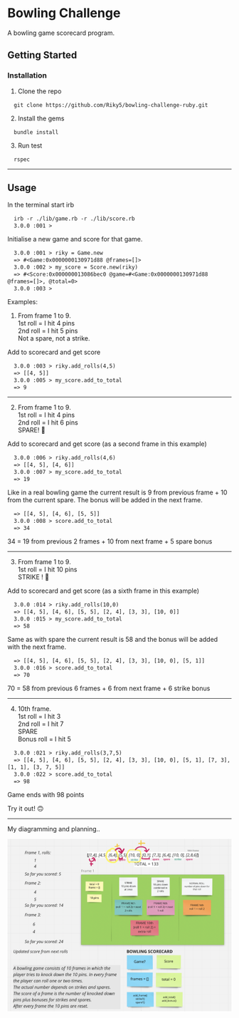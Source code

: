# Bowling Challenge

A bowling game scorecard program.

## Getting Started

### Installation

1. Clone the repo
```
  git clone https://github.com/Riky5/bowling-challenge-ruby.git
```
2. Install the gems
```
  bundle install
```
3. Run test
```
  rspec
```
---
## Usage

In the terminal start irb
```
  irb -r ./lib/game.rb -r ./lib/score.rb
  3.0.0 :001 >
```
Initialise a new game and score for that game.
```
  3.0.0 :001 > riky = Game.new
  => #<Game:0x0000000130971d88 @frames=[]> 
  3.0.0 :002 > my_score = Score.new(riky)
  => #<Score:0x000000013086bec0 @game=#<Game:0x0000000130971d88 @frames=[]>, @total=0> 
  3.0.0 :003 > 
```
Examples:

1. From frame 1 to 9.  
1st roll = I hit 4 pins  
2nd roll = I hit 5 pins  
Not a spare, not a strike.

Add to scorecard and get score
```
  3.0.0 :003 > riky.add_rolls(4,5)
  => [[4, 5]] 
  3.0.0 :005 > my_score.add_to_total
  => 9 
```

---
2. From frame 1 to 9.  
1st roll = I hit 4 pins  
2nd roll = I hit 6 pins  
SPARE! 🥳

Add to scorecard and get score (as a second frame in this example)

```
  3.0.0 :006 > riky.add_rolls(4,6)
  => [[4, 5], [4, 6]] 
  3.0.0 :007 > my_score.add_to_total
  => 19 
```
Like in a real bowling game the current result is 9 from previous frame + 10 from the current spare. The bonus will be added in the next frame.

```
  => [[4, 5], [4, 6], [5, 5]] 
  3.0.0 :008 > score.add_to_total
  => 34 
```
34 = 19 from previous 2 frames + 10 from next frame + 5 spare bonus

---
3. From frame 1 to 9.  
1st roll = I hit 10 pins  
STRIKE ! 🥳

Add to scorecard and get score (as a sixth frame in this example)
```
  3.0.0 :014 > riky.add_rolls(10,0)
  => [[4, 5], [4, 6], [5, 5], [2, 4], [3, 3], [10, 0]]
  3.0.0 :015 > my_score.add_to_total
  => 58 
```
Same as with spare the current result is 58 and the bonus will be added with the next frame.
```
  => [[4, 5], [4, 6], [5, 5], [2, 4], [3, 3], [10, 0], [5, 1]] 
  3.0.0 :016 > score.add_to_total
  => 70 
```
70 = 58 from previous 6 frames + 6 from next frame + 6 strike bonus

---
4. 10th frame.  
1st roll = I hit 3  
2nd roll = I hit 7  
SPARE  
Bonus roll = I hit 5
```
  3.0.0 :021 > riky.add_rolls(3,7,5)
  => [[4, 5], [4, 6], [5, 5], [2, 4], [3, 3], [10, 0], [5, 1], [7, 3], [1, 1], [3, 7, 5]] 
  3.0.0 :022 > score.add_to_total
  => 98 
```
Game ends with 98 points

Try it out! 🙃

---
My diagramming and planning..

![My Diagramming](images/my_diagramming.png)